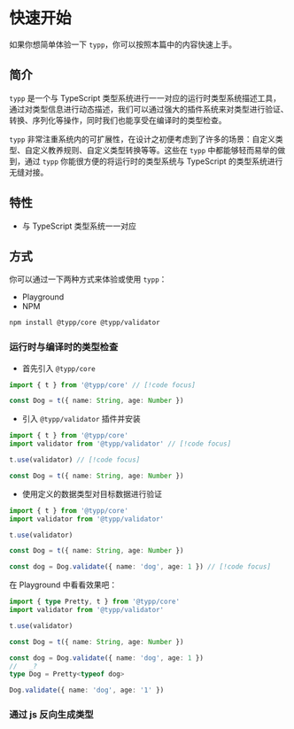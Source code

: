 <script setup>
import Playground from '#components/Playground.vue'
</script>

# 快速开始

如果你想简单体验一下 `typp`，你可以按照本篇中的内容快速上手。

## 简介

`typp` 是一个与 TypeScript 类型系统进行一一对应的运行时类型系统描述工具，通过对类型信息进行动态描述，我们可以通过强大的插件系统来对类型进行验证、转换、序列化等操作，同时我们也能享受在编译时的类型检查。

`typp` 非常注重系统内的可扩展性，在设计之初便考虑到了许多的场景：自定义类型、自定义教养规则、自定义类型转换等等。这些在 `typp` 中都能够轻而易举的做到，通过 `typp` 你能很方便的将运行时的类型系统与 TypeScript 的类型系统进行无缝对接。

## 特性

- 与 TypeScript 类型系统一一对应

## 方式

你可以通过一下两种方式来体验或使用 `typp`：

- Playground
- NPM
```bash
npm install @typp/core @typp/validator
```

### 运行时与编译时的类型检查

- 首先引入 `@typp/core`

```ts
import { t } from '@typp/core' // [!code focus]

const Dog = t({ name: String, age: Number })
```

- 引入 `@typp/validator` 插件并安装

```ts
import { t } from '@typp/core'
import validator from '@typp/validator' // [!code focus]

t.use(validator) // [!code focus]

const Dog = t({ name: String, age: Number })
```

- 使用定义的数据类型对目标数据进行验证

```ts
import { t } from '@typp/core'
import validator from '@typp/validator'

t.use(validator)

const Dog = t({ name: String, age: Number })

const dog = Dog.validate({ name: 'dog', age: 1 }) // [!code focus]
```

在 Playground 中看看效果吧：

<Playground style="height: 300px">

```ts
import { type Pretty, t } from '@typp/core'
import validator from '@typp/validator'

t.use(validator)

const Dog = t({ name: String, age: Number })

const dog = Dog.validate({ name: 'dog', age: 1 })
//   _?
type Dog = Pretty<typeof dog>

Dog.validate({ name: 'dog', age: '1' })
```

</Playground>

### 通过 js 反向生成类型
